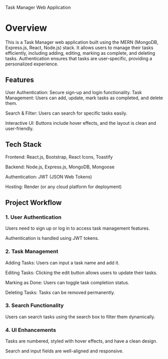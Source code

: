 Task Manager Web Application

# Overview

This is a Task Manager web application built using the MERN (MongoDB, Express.js, React, Node.js) stack. It allows users to manage their tasks efficiently, including adding, editing, marking as complete, and deleting tasks. Authentication ensures that tasks are user-specific, providing a personalized experience.

## Features

User Authentication: Secure sign-up and login functionality.
Task Management: Users can add, update, mark tasks as completed, and delete them.

Search & Filter: Users can search for specific tasks easily.

Interactive UI: Buttons include hover effects, and the layout is clean and user-friendly.

## Tech Stack

Frontend: React.js, Bootstrap, React Icons, Toastify

Backend: Node.js, Express.js, MongoDB, Mongoose

Authentication: JWT (JSON Web Tokens)

Hosting: Render (or any cloud platform for deployment)

## Project Workflow

### 1. User Authentication

Users need to sign up or log in to access task management features.

Authentication is handled using JWT tokens.

### 2. Task Management

Adding Tasks: Users can input a task name and add it.

Editing Tasks: Clicking the edit button allows users to update their tasks.

Marking as Done: Users can toggle task completion status.

Deleting Tasks: Tasks can be removed permanently.

### 3. Search Functionality

Users can search tasks using the search box to filter them dynamically.

### 4. UI Enhancements

Tasks are numbered, styled with hover effects, and have a clean design.

Search and input fields are well-aligned and responsive.
